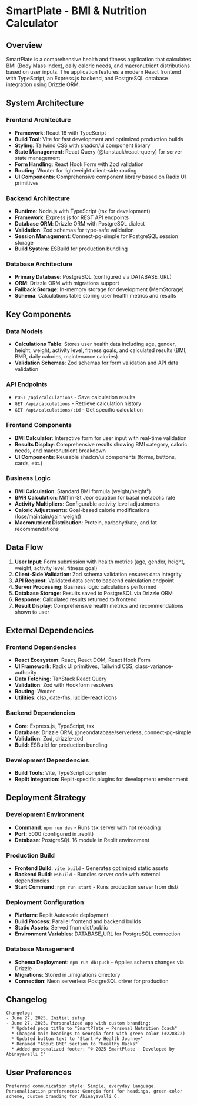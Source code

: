 # SmartPlate - BMI & Nutrition Calculator

## Overview

SmartPlate is a comprehensive health and fitness application that calculates BMI (Body Mass Index), daily caloric needs, and macronutrient distributions based on user inputs. The application features a modern React frontend with TypeScript, an Express.js backend, and PostgreSQL database integration using Drizzle ORM.

## System Architecture

### Frontend Architecture
- **Framework**: React 18 with TypeScript
- **Build Tool**: Vite for fast development and optimized production builds
- **Styling**: Tailwind CSS with shadcn/ui component library
- **State Management**: React Query (@tanstack/react-query) for server state management
- **Form Handling**: React Hook Form with Zod validation
- **Routing**: Wouter for lightweight client-side routing
- **UI Components**: Comprehensive component library based on Radix UI primitives

### Backend Architecture
- **Runtime**: Node.js with TypeScript (tsx for development)
- **Framework**: Express.js for REST API endpoints
- **Database ORM**: Drizzle ORM with PostgreSQL dialect
- **Validation**: Zod schemas for type-safe validation
- **Session Management**: Connect-pg-simple for PostgreSQL session storage
- **Build System**: ESBuild for production bundling

### Database Architecture
- **Primary Database**: PostgreSQL (configured via DATABASE_URL)
- **ORM**: Drizzle ORM with migrations support
- **Fallback Storage**: In-memory storage for development (MemStorage)
- **Schema**: Calculations table storing user health metrics and results

## Key Components

### Data Models
- **Calculations Table**: Stores user health data including age, gender, height, weight, activity level, fitness goals, and calculated results (BMI, BMR, daily calories, maintenance calories)
- **Validation Schemas**: Zod schemas for form validation and API data validation

### API Endpoints
- `POST /api/calculations` - Save calculation results
- `GET /api/calculations` - Retrieve calculation history
- `GET /api/calculations/:id` - Get specific calculation

### Frontend Components
- **BMI Calculator**: Interactive form for user input with real-time validation
- **Results Display**: Comprehensive results showing BMI category, caloric needs, and macronutrient breakdown
- **UI Components**: Reusable shadcn/ui components (forms, buttons, cards, etc.)

### Business Logic
- **BMI Calculation**: Standard BMI formula (weight/height²)
- **BMR Calculation**: Mifflin-St Jeor equation for basal metabolic rate
- **Activity Multipliers**: Configurable activity level adjustments
- **Caloric Adjustments**: Goal-based calorie modifications (lose/maintain/gain weight)
- **Macronutrient Distribution**: Protein, carbohydrate, and fat recommendations

## Data Flow

1. **User Input**: Form submission with health metrics (age, gender, height, weight, activity level, fitness goal)
2. **Client-Side Validation**: Zod schema validation ensures data integrity
3. **API Request**: Validated data sent to backend calculation endpoint
4. **Server Processing**: Business logic calculations performed
5. **Database Storage**: Results saved to PostgreSQL via Drizzle ORM
6. **Response**: Calculated results returned to frontend
7. **Result Display**: Comprehensive health metrics and recommendations shown to user

## External Dependencies

### Frontend Dependencies
- **React Ecosystem**: React, React DOM, React Hook Form
- **UI Framework**: Radix UI primitives, Tailwind CSS, class-variance-authority
- **Data Fetching**: TanStack React Query
- **Validation**: Zod with Hookform resolvers
- **Routing**: Wouter
- **Utilities**: clsx, date-fns, lucide-react icons

### Backend Dependencies
- **Core**: Express.js, TypeScript, tsx
- **Database**: Drizzle ORM, @neondatabase/serverless, connect-pg-simple
- **Validation**: Zod, drizzle-zod
- **Build**: ESBuild for production bundling

### Development Dependencies
- **Build Tools**: Vite, TypeScript compiler
- **Replit Integration**: Replit-specific plugins for development environment

## Deployment Strategy

### Development Environment
- **Command**: `npm run dev` - Runs tsx server with hot reloading
- **Port**: 5000 (configured in .replit)
- **Database**: PostgreSQL 16 module in Replit environment

### Production Build
- **Frontend Build**: `vite build` - Generates optimized static assets
- **Backend Build**: `esbuild` - Bundles server code with external dependencies
- **Start Command**: `npm run start` - Runs production server from dist/

### Deployment Configuration
- **Platform**: Replit Autoscale deployment
- **Build Process**: Parallel frontend and backend builds
- **Static Assets**: Served from dist/public
- **Environment Variables**: DATABASE_URL for PostgreSQL connection

### Database Management
- **Schema Deployment**: `npm run db:push` - Applies schema changes via Drizzle
- **Migrations**: Stored in ./migrations directory
- **Connection**: Neon serverless PostgreSQL driver for production

## Changelog

```
Changelog:
- June 27, 2025. Initial setup
- June 27, 2025. Personalized app with custom branding:
  * Updated page title to "SmartPlate – Personal Nutrition Coach"
  * Changed main headings to Georgia font with green color (#228B22)
  * Updated button text to "Start My Health Journey"
  * Renamed "About BMI" section to "Healthy Hacks"
  * Added personalized footer: "© 2025 SmartPlate | Developed by Abinayavalli C"
```

## User Preferences

```
Preferred communication style: Simple, everyday language.
Personalization preferences: Georgia font for headings, green color scheme, custom branding for Abinayavalli C.
```